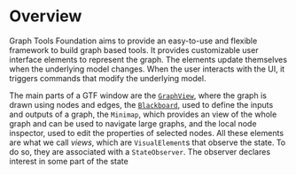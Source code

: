# Overview

Graph Tools Foundation aims to provide an easy-to-use and flexible
framework to build graph based tools. It provides customizable
user interface elements to represent the graph. The elements update
themselves when the underlying model changes. When the user interacts
with the UI, it triggers commands that modify the underlying model.


The main parts of a GTF window are the
[`GraphView`](graphview-overview.md), where the graph is drawn using nodes
and edges, the [`Blackboard`](blackboard-overview.md), used to define
the inputs and outputs of a graph, the `Minimap`, which provides
an view of the whole graph and can be used to navigate large graphs, and
the local node inspector, used to edit the properties of selected nodes.
All these elements are what we call *views*, which are 
`VisualElement`s that observe the state. To do so, they are associated with
a `StateObserver`. The observer declares interest in some part of the state
